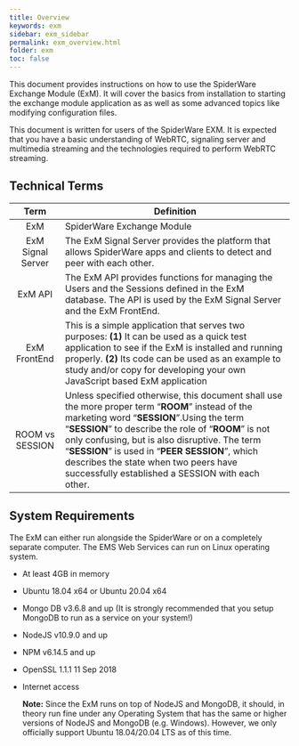 ```yaml
---
title: Overview
keywords: exm
sidebar: exm_sidebar
permalink: exm_overview.html
folder: exm
toc: false
---
```




This document provides instructions on how to use the SpiderWare Exchange Module (ExM). It will cover the basics from installation to starting the exchange module application as as well as some advanced topics like modifying configuration files.

This document is written for users of the SpiderWare EXM. It is expected that you have a basic understanding of WebRTC, signaling server and multimedia streaming and the technologies required to perform WebRTC streaming.



## Technical Terms

|       Term        | Definition                                                   |
| :---------------: | ------------------------------------------------------------ |
|        ExM        | SpiderWare Exchange Module                                   |
| ExM Signal Server | The ExM Signal Server provides the platform that allows SpiderWare apps and clients to detect and peer with each other. |
|      ExM API      | The ExM API provides functions for managing the Users and the Sessions defined in the ExM database. The API is used by the ExM Signal Server and the ExM FrontEnd. |
|   ExM FrontEnd    | This is a simple application that serves two purposes: **(1)** It can be used as a quick test application to see if the ExM is installed and running properly. **(2)** Its code can be used as an example to study and/or copy for developing your own JavaScript based ExM application |
|  ROOM vs SESSION  | Unless specified otherwise, this document shall use the more proper term “**ROOM**” instead of the marketing word “**SESSION**”.Using the term “**SESSION**” to describe the role of “**ROOM**” is not only confusing, but is also disruptive.  The term “**SESSION**” is used in “**PEER SESSION**”, which describes the state when two peers have successfully established a SESSION with each other. |



## System Requirements

The ExM can either run alongside the SpiderWare or on a completely separate computer. The EMS Web Services can run on Linux operating system.

- At least 4GB in memory

- Ubuntu 18.04 x64 or Ubuntu 20.04 x64

- Mongo DB v3.6.8 and up (It is strongly recommended that you setup MongoDB to run as a service on your system!)

- NodeJS v10.9.0 and up

- NPM v6.14.5 and up

- OpenSSL 1.1.1 11 Sep 2018

- Internet access

  **Note:**  Since the ExM runs on top of NodeJS and MongoDB, it should, in theory run fine under any Operating System that has the same or higher versions of NodeJS and MongoDB (e.g. Windows). However, we only officially support Ubuntu 18.04/20.04 LTS as of this time.

